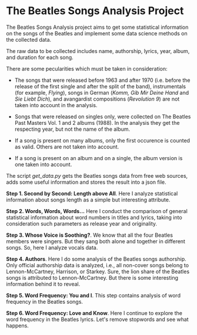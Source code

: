 # The Beatles Songs Analysis Project

The Beatles Songs Analysis project aims to get some statistical information on the songs of the Beatles and implement some data science methods on the collected data.

The raw data to be collected includes name, authorship, lyrics, year, album, and duration for each song.

There are some pecularities which must be taken in consideration:

* The songs that were released before 1963 and after 1970 (i.e. before the release of the first single and after the split of the band), instrumentals (for example, *Flying*), songs in German (*Komm, Gib Mir Deine Hand* and *Sie Liebt Dich*), and avangardist compositions (*Revolution 9*) are not taken into account in the analysis.

* Songs that were released on singles only, were collected on The Beatles Past Masters Vol. 1 and 2 albums (1988). In the analysis they get the respecting year, but not the name of the album.

* If a song is present on many albums, only the first occurence is counted as valid. Others are not taken into account.

* If a song is present on an album and on a single, the album version is one taken into account.

The script *get_data.py* gets the Beatles songs data from free web sources, adds some useful information and stores the result into a json file.

**Step 1. Second by Second: Length above All**. Here I analyze statistical information about songs length as a simple but interesting attribute.

**Step 2. Words, Words, Words...** Here I conduct the comparison of general statistical information about word numbers in titles and lyrics, taking into consideration such parameters as release year and originality.

**Step 3. Whose Voice is Soothing?**. We know that all the four Beatles members were singers. But they sang both alone and together in different songs. So, here I analyze vocals data.

**Step 4. Authors**. Here I do some analysis of the Beatles songs authorship. Only official authorship data is analyzed, i.e., all non-cover songs belong to Lennon-McCartney, Harrison, or Starkey. Sure, the lion share of the Beatles songs is attributed to Lennon-McCartney. But there is some interesting information behind it to reveal.

**Step 5. Word Frequency: You and I**. This step contains analysis of word frequency in the Beatles songs.

**Step 6. Word Frequency: Love and Know**. Here I continue to explore the word frequency in the Beatles lyrics. Let's remove stopwords and see what happens.